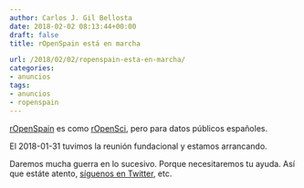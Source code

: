 ```yaml
---
author: Carlos J. Gil Bellosta
date: 2018-02-02 08:13:44+00:00
draft: false
title: rOpenSpain está en marcha

url: /2018/02/02/ropenspain-esta-en-marcha/
categories:
- anuncios
tags:
- anuncios
- ropenspain
---
```


[rOpenSpain](https://github.com/rOpenSpain) es como [rOpenSci](https://ropensci.org/), pero para datos públicos españoles.

El 2018-01-31 tuvimos la reunión fundacional y estamos arrancando.

Daremos mucha guerra en lo sucesivo. Porque necesitaremos tu ayuda. Así que estáte atento, [síguenos en Twitter](https://twitter.com/rOpenSpain), etc.
